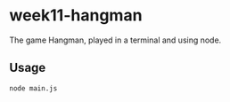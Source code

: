 # week11-hangman

The game Hangman, played in a terminal and using node.

## Usage ##

``` node main.js ```
